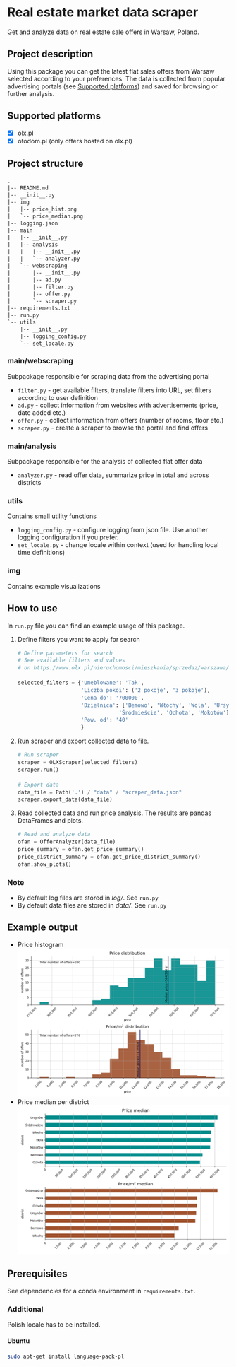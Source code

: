 # Real estate market data scraper
Get and analyze data on real estate sale offers in Warsaw, Poland.

## Project description
 Using this package you can get the latest flat sales offers from Warsaw selected according to your preferences. The data is collected from popular advertising portals (see [Supported platforms](#Supported-platforms)) and saved for browsing or further analysis.

## Supported platforms
- [x] olx.pl
- [x] otodom.pl (only offers hosted on olx.pl)

## Project structure
```
.
|-- README.md
|-- __init__.py
|-- img
|   |-- price_hist.png
|   `-- price_median.png
|-- logging.json
|-- main
|   |-- __init__.py
|   |-- analysis
|   |   |-- __init__.py
|   |   `-- analyzer.py
|   `-- webscraping
|       |-- __init__.py
|       |-- ad.py
|       |-- filter.py
|       |-- offer.py
|       `-- scraper.py
|-- requirements.txt
|-- run.py
`-- utils
    |-- __init__.py
    |-- logging_config.py
    `-- set_locale.py
```

### main/webscraping
Subpackage responsible for scraping data from the advertising portal
- `filter.py` - get available filters, translate filters into URL, set filters according to user definition
- `ad.py` - collect information from websites with advertisements (price, date added etc.)
- `offer.py` - collect information from offers (number of rooms, floor etc.)
- `scraper.py` - create a scraper to browse the portal and find offers

### main/analysis
Subpackage responsible for the analysis of collected flat offer data
- `analyzer.py` - read offer data, summarize price in total and across districts

### utils
Contains small utility functions
- `logging_config.py` - configure logging from json file. Use another logging configuration if you prefer.
- `set_locale.py` - change locale within context (used for handling local time definitions)

### img
Contains example visualizations


## How to use
In `run.py` file you can find an example usage of this package.
1. Define filters you want to apply for search
    ```python
    # Define parameters for search
    # See available filters and values
    # on https://www.olx.pl/nieruchomosci/mieszkania/sprzedaz/warszawa/

    selected_filters = {'Umeblowane': 'Tak',
                        'Liczba pokoi': ('2 pokoje', '3 pokoje'),
                        'Cena do': '700000',
                        'Dzielnica': ['Bemowo', 'Włochy', 'Wola', 'Ursynów',
                                    'Śródmieście', 'Ochota', 'Mokotów'],
                        'Pow. od': '40'
                        }
    ```
2. Run scraper and export collected data to file.
   ```python
   # Run scraper
   scraper = OLXScraper(selected_filters)
   scraper.run()

   # Export data
   data_file = Path('.') / "data" / "scraper_data.json"
   scraper.export_data(data_file)
   ```
3. Read collected data and run price analysis. The results are pandas DataFrames and plots.
    ```python
    # Read and analyze data
    ofan = OfferAnalyzer(data_file)
    price_summary = ofan.get_price_summary()
    price_district_summary = ofan.get_price_district_summary()
    ofan.show_plots()
    ```

### Note
- By default log files are stored in *log/*. See `run.py`
- By default data files are stored in *data/*. See `run.py`

## Example output
- Price histogram
    ![Price histogram](img/price_hist.png?raw=true "Price histogram")
- Price median per district
    ![Price median](img/price_median.png?raw=true "Price median")


## Prerequisites
See dependencies for a conda environment in `requirements.txt`.

### Additional

Polish locale has to be installed.
#### Ubuntu
```bash
sudo apt-get install language-pack-pl
```
